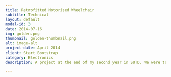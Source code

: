 ```yaml
---
title: Retrofitted Motorised Wheelchair
subtitle: Technical
layout: default
modal-id: 3
date: 2014-07-16
img: golden.png
thumbnail: golden-thumbnail.png
alt: image-alt
project-date: April 2014
client: Start Bootstrap
category: Electronics
description: A project at the end of my second year in SUTD. We were tasked to identify and ideate on problems that the elderly and assistive care sectors will face. After an outing trip with a group of wheelchair bound clients, our team realized the positive impact that a motorized wheelchair will bring about to the user, and how uncommon it is in the community. Our prototype can be assembled in less than 5 minutes, and at half the cost of an off-the-shelf motorized wheelchair.

---
```

